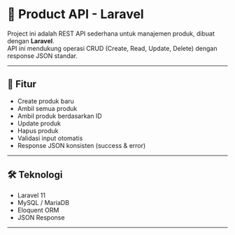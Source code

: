 # 🛒 Product API - Laravel

Project ini adalah REST API sederhana untuk manajemen produk, dibuat dengan **Laravel**.  
API ini mendukung operasi CRUD (Create, Read, Update, Delete) dengan response JSON standar.

---

## 🚀 Fitur
- Create produk baru
- Ambil semua produk
- Ambil produk berdasarkan ID
- Update produk
- Hapus produk
- Validasi input otomatis
- Response JSON konsisten (success & error)

---

## 🛠 Teknologi
- Laravel 11
- MySQL / MariaDB
- Eloquent ORM
- JSON Response

---
